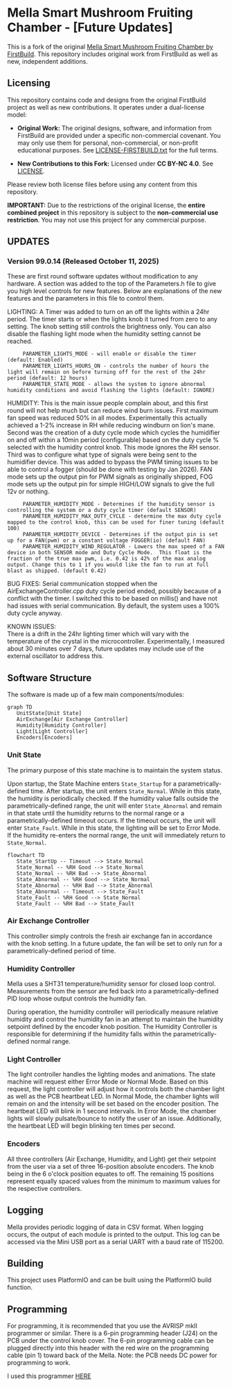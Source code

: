 # Mella Smart Mushroom Fruiting Chamber - [Future Updates]

This is a fork of the original [Mella Smart Mushroom Fruiting Chamber by FirstBuild](https://github.com/FirstBuild/MellaMushroomChamber). This repository includes original work from FirstBuild as well as new, independent additions.

## Licensing

This repository contains code and designs from the original FirstBuild project as well as new contributions. It operates under a dual-license model:

*   **Original Work:** The original designs, software, and information from FirstBuild are provided under a specific non-commercial covenant. You may only use them for personal, non-commercial, or non-profit educational purposes. See [LICENSE-FIRSTBUILD.txt](LICENSE-FIRSTBUILD.txt) for the full terms.

*   **New Contributions to this Fork:** Licensed under **CC BY-NC 4.0**. See [LICENSE](LICENSE). 

Please review both license files before using any content from this repository.

**IMPORTANT:** Due to the restrictions of the original license, the **entire combined project** in this repository is subject to the **non-commercial use restriction**. You may not use this project for any commercial purpose.

## UPDATES

### Version 99.0.14 (Released October 11, 2025)
   These are first round software updates without modification to any hardware. A section was added to the top of the Parameters.h file to give you high level controls for new features.  Below are explanations of the new features and the parameters in this file to control them.

   LIGHTING: 
      A Timer was added to turn on an off the lights within a 24hr period.  The timer starts or when the lights knob it turned from zero to any setting. The knob setting still controls the brightness only. You can also disable the flashing light mode when the humidity setting cannot be reached.
      
         PARAMETER_LIGHTS_MODE - will enable or disable the timer (default: Enabled)
         PARAMETER_LIGHTS_HOURS_ON - controls the number of hours the light will remain on before turning off for the rest of the 24hr period (default: 12 hours)
         PARAMETER_STATE_MODE - allows the system to ignore abnormal humidity conditions and avoid flashing the lights (default: IGNORE)

   HUMIDITY: 
      This is the main issue people complain about, and this first round will not help much but can reduce wind burn issues. First maximum fan speed was reduced 50% in all modes.  Experimentally this actually achieved a 1-2% increase in RH while reducing windburn on lion's mane. Second was the creation of a duty cycle mode which cycles the humidifier on and off within a 10min period (configurable) based on the duty cycle % selected with the humidity control knob. This mode ignores the RH sensor. Third was to configure what type of signals were being sent to the humidifier device. This was added to bypass the PWM timing issues to be able to control a fogger (should be done with testing by Jan 2026). FAN mode sets up the output pin for PWM signals as originally shipped, FOG mode sets up the output pin for simple HIGH/LOW signals to give the full 12v or nothing.
         
         PARAMETER_HUMIDITY_MODE - Determines if the humidity sensor is controlling the system or a duty cycle timer (default SENSOR)
         PARAMETER_HUMIDITY_MAX_DUTY_CYCLE - determine the max duty cycle mapped to the control knob, this can be used for finer tuning (default 100)              
         PARAMETER_HUMIDITY_DEVICE - Determines if the output pin is set up for a FAN(pwm) or a constant voltage FOGGER(io) (default FAN)
         PARAMETER_HUMIDITY_WIND_REGULATOR - Lowers the max speed of a FAN device in both SENSOR mode and Duty Cycle Mode.  This float is the fraction of the true max pwm, i.e. 0.42 is 42% of the max analog output. Change this to 1 if you would like the fan to run at full blast as shipped. (default 0.42)

   BUG FIXES: 
      Serial communication stopped when the AirExchangeController.cpp duty cycle period ended, possibly because of a conflict with the timer.  I switched this to be based on millis() and have not had issues with serial communication.  By default, the system uses a 100% duty cycle anyway.

   KNOWN ISSUES:  
      There is a drift in the 24hr lighting timer which will vary with the temperature of the crystal in the microcontroller.  Experimentally, I measured about 30 minutes over 7 days, future updates may include use of the external oscillator to address this.  



## Software Structure
The software is made up of a few main components/modules:

```mermaid
graph TD
   UnitState[Unit State]
   AirExchange[Air Exchange Controller]
   Humidity[Humidity Controller]
   Light[Light Controller]
   Encoders[Encoders]
```

### Unit State
The primary purpose of this state machine is to maintain the system status.

Upon startup, the State Machine enters `State_Startup` for a parametrically-defined time. After startup, the unit enters `State_Normal`. While in this state, the humidity is periodically checked. If the humidity value falls outside the parametrically-defined range, the unit will enter `State_Abnormal` and remain in that state until the humidity returns to the normal range or a parametrically-defined timeout occurs. If the timeout occurs, the unit will enter `State_Fault`. While in this state, the lighting will be set to Error Mode. If the humidity re-enters the normal range, the unit will immediately return to `State_Normal`.

```mermaid
flowchart TD
   State_StartUp -- Timeout --> State_Normal
   State_Normal -- %RH Good --> State_Normal
   State_Normal -- %RH Bad --> State_Abnormal
   State_Abnormal -- %RH Good --> State_Normal
   State_Abnormal -- %RH Bad --> State_Abnormal
   State_Abnormal -- Timeout --> State_Fault
   State_Fault -- %RH Good --> State_Normal
   State_Fault -- %RH Bad --> State_Fault
```

### Air Exchange Controller
This controller simply controls the fresh air exchange fan in accordance with the knob setting. In a future update, the fan will be set to only run for a parametrically-defined period of time.

### Humidity Controller
Mella uses a SHT31 temperature/humidity sensor for closed loop control. Measurements from the sensor are fed back into a parametrically-defined PID loop whose output controls the humidity fan.

During operation, the humidity controller will periodically measure relative humidity and control the humidity fan in an attempt to maintain the humidity setpoint defined by the encoder knob position. The Humidity Controller is responsible for determining if the humidity falls within the parametrically-defined normal range.

### Light Controller
The light controller handles the lighting modes and animations. The state machine will request either Error Mode or Normal Mode. Based on this request, the light controller will adjust how it controls both the chamber light as well as the PCB heartbeat LED. In Normal Mode, the chamber lights will remain on and the intensity will be set based on the encoder position. The heartbeat LED will blink in 1 second intervals. In Error Mode, the chamber lights will slowly pulsate/bounce to notify the user of an issue. Additionally, the heartbeat LED will begin blinking ten times per second.

### Encoders
All three controllers (Air Exchange, Humidity, and Light) get their setpoint from the user via a set of three 16-position absolute encoders.
The knob being in the 6 o'clock position equates to off. The remaining 15 positions represent equally spaced values from the minimum to maximum values for the respective controllers.

## Logging
Mella provides periodic logging of data in CSV format. When logging occurs, the output of each module is printed to the output. This log can be accessed via the Mini USB port as a serial UART with a baud rate of 115200.

## Building
This project uses PlatformIO and can be built using the PlatformIO build function.

## Programming
For programming, it is recommended that you use the AVRISP mkII programmer or similar. There is a 6-pin programming header (J24) on the PCB under the control knob cover. The 6-pin programming cable can be plugged directly into this header with the red wire on the programming cable (pin 1) toward back of the Mella. Note: the PCB needs DC power for programming to work.

I used this programmer [HERE](https://amzn.to/4mZkdU0)
